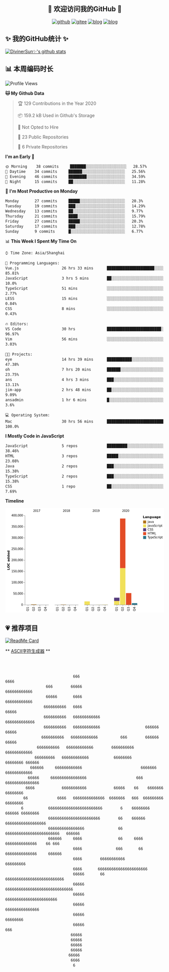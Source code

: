 <h2 align="center">👋 欢迎访问我的GitHub 👋</h2>
<p align="center">
  <a href="https://github.com/DivinerSun"><img src="https://img.shields.io/badge/GitHub-24292e" alt="github"></a>
  <a href="https://gitee.com/DivinerSun"><img src="https://img.shields.io/badge/Gitee-fe7300" alt="gitee"></a>
  <a href="https://www.diviner.site/"><img src="https://img.shields.io/badge/-Blog-ba4484" alt="blog"></a>
  <a href="https://juejin.cn/user/2963939080804093"><img src="https://img.shields.io/badge/-掘金-007fff" alt="blog"></a>
</p>

<h2>✨ 我的GitHub统计 ✨</h2>

[![DivinerSun✨'s github stats](https://github-readme-stats.vercel.app/api?username=DivinerSun&show_icons=true&theme=cobalt)](https://github.com/anuraghazra/github-readme-stats)


## 📊 本周编码时长
<!--START_SECTION:waka-->
![Profile Views](http://img.shields.io/badge/Profile%20Views-4-blue)

**🐱 My Github Data** 

> 🏆 129 Contributions in the Year 2020
 > 
> 📦 159.2 kB Used in Github's Storage 
 > 
> 🚫 Not Opted to Hire
 > 
> 📜 23 Public Repositories 
 > 
> 🔑 6 Private Repositories  

**I'm an Early 🐤** 

```text
🌞 Morning    38 commits     ███████░░░░░░░░░░░░░░░░░░   28.57% 
🌆 Daytime    34 commits     ██████░░░░░░░░░░░░░░░░░░░   25.56% 
🌃 Evening    46 commits     ████████░░░░░░░░░░░░░░░░░   34.59% 
🌙 Night      15 commits     ██░░░░░░░░░░░░░░░░░░░░░░░   11.28%

```
📅 **I'm Most Productive on Monday** 

```text
Monday       27 commits     █████░░░░░░░░░░░░░░░░░░░░   20.3% 
Tuesday      19 commits     ███░░░░░░░░░░░░░░░░░░░░░░   14.29% 
Wednesday    13 commits     ██░░░░░░░░░░░░░░░░░░░░░░░   9.77% 
Thursday     21 commits     ████░░░░░░░░░░░░░░░░░░░░░   15.79% 
Friday       27 commits     █████░░░░░░░░░░░░░░░░░░░░   20.3% 
Saturday     17 commits     ███░░░░░░░░░░░░░░░░░░░░░░   12.78% 
Sunday       9 commits      █░░░░░░░░░░░░░░░░░░░░░░░░   6.77%

```


📊 **This Week I Spent My Time On** 

```text
⌚︎ Time Zone: Asia/Shanghai

💬 Programming Languages: 
Vue.js                   26 hrs 33 mins      █████████████████████░░░░   85.81% 
JavaScript               3 hrs 5 mins        ██░░░░░░░░░░░░░░░░░░░░░░░   10.0% 
TypeScript               51 mins             ░░░░░░░░░░░░░░░░░░░░░░░░░   2.77% 
LESS                     15 mins             ░░░░░░░░░░░░░░░░░░░░░░░░░   0.84% 
CSS                      8 mins              ░░░░░░░░░░░░░░░░░░░░░░░░░   0.43%

🔥 Editors: 
VS Code                  30 hrs              ████████████████████████░   96.97% 
Vim                      56 mins             ░░░░░░░░░░░░░░░░░░░░░░░░░   3.03%

🐱‍💻 Projects: 
eye                      14 hrs 39 mins      ███████████░░░░░░░░░░░░░░   47.38% 
oh                       7 hrs 20 mins       ██████░░░░░░░░░░░░░░░░░░░   23.75% 
ans                      4 hrs 3 mins        ███░░░░░░░░░░░░░░░░░░░░░░   13.11% 
jim-app                  2 hrs 48 mins       ██░░░░░░░░░░░░░░░░░░░░░░░   9.09% 
ansadmin                 1 hr 6 mins         █░░░░░░░░░░░░░░░░░░░░░░░░   3.6%

💻 Operating System: 
Mac                      30 hrs 56 mins      █████████████████████████   100.0%

```

**I Mostly Code in JavaScript** 

```text
JavaScript               5 repos             █████████░░░░░░░░░░░░░░░░   38.46% 
HTML                     3 repos             █████░░░░░░░░░░░░░░░░░░░░   23.08% 
Java                     2 repos             ███░░░░░░░░░░░░░░░░░░░░░░   15.38% 
TypeScript               2 repos             ███░░░░░░░░░░░░░░░░░░░░░░   15.38% 
CSS                      1 repo              ██░░░░░░░░░░░░░░░░░░░░░░░   7.69%

```


**Timeline**

![Chart not found](https://raw.githubusercontent.com/DivinerSun/DivinerSun/master/charts/bar_graph.png) 


<!--END_SECTION:waka-->


## 💗 推荐项目
[![ReadMe Card](https://github-readme-stats.vercel.app/api/pin/?username=ProphetTechnology&repo=nest-admin&theme=cobalt)](https://github.com/anuraghazra/github-readme-stats)


** [ASCII字符生成器](https://www.bootschool.net/ascii) **

```
                                                                                                 
                                                                                                 
                                                                                                 
                              666                                   6666                         
                  666        66666                            666666666666                       
                  66666       6666                           666666666666                        
                 6666666666   6666                                66666                          
                 6666666666   666666666666                      6666666666666                    
                 6666666666   666666666666                    666666    66666                    
                6666666666   666666666666          666        666666  66666                      
              6666666666   666666666666        6666666666     666666666666                       
             666666666   666666666666           66666666       66666666 666666                   
           666666     666666666666                          6666666 666666666666                 
          66666     6666666666666666                      666    666666666666666                 
         6666            66666666666            66666    66    6666666   66666666                
        66             6666   66666666666666  6666666   666  666666666   66666666                
       6           666666666666666666666666        6    66666666  666666 66666666                
                   66666666666666666666666        66    666666 666666666666666666                
                   6666666666666666               66    666666666666666666666666   666666        
                   666666     6666                66     6666    66666666666666    66 666        
                              6666               666       66   66666666666666     666666        
                              6666        66666666666            666666666                       
                              6666       6666666666666666666666                                  
                              66666       66       66666666666666666666666666                    
                              66666                        666666666666666666666666666666        
                              66666                             66666666666666666666666          
                              66666                                 666666666666666              
                              66666                                     66666666                 
                              66666                                        666                   
                             66666                                                               
                             66666                                                               
                             66666                                                               
                             66666                                         
                            66666                                                                
                             6666                                                                
                              6                                                                  
                                                                                                 
```
